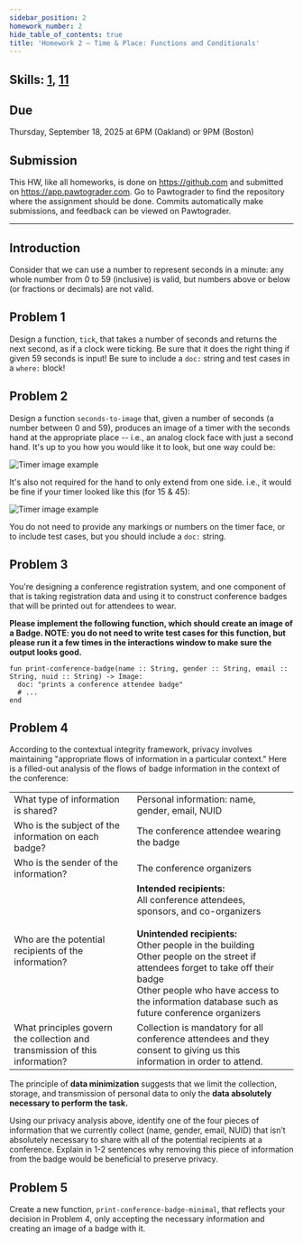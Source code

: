 ```yaml
---
sidebar_position: 2
homework_number: 2
hide_table_of_contents: true
title: 'Homework 2 — Time & Place: Functions and Conditionals'
---
```


## Skills: [1](</skills/#(1)>), [11](</skills/#(11)>)

## Due

Thursday, September 18, 2025 at 6PM (Oakland) or 9PM (Boston)

## Submission

This HW, like all homeworks, is done on https://github.com and submitted on https://app.pawtograder.com. Go to Pawtograder to find the repository where the assignment should be done. Commits automatically make submissions, and feedback can be viewed on Pawtograder.

______________________________________________________________________

## Introduction

Consider that we can use a number to represent seconds in a minute: any whole number from 0 to 59 (inclusive) is valid, but numbers above or below (or fractions or decimals) are not valid.

## Problem 1

Design a function, `tick`, that takes a number of seconds and returns the next second, as if a clock were ticking. Be sure that it does the right thing if given 59 seconds is input! Be sure to include a `doc:` string and test cases in a `where:` block!

## Problem 2

Design a function `seconds-to-image` that, given a number of seconds (a number between 0 and 59), produces an image of a timer with the seconds hand at the appropriate place -- i.e., an analog clock face with just a second hand. It's up to you how you would like it to look, but one way could be:

![Timer image example](/img/hw2-tick.png)

It's also not required for the hand to only extend from one side. i.e., it would be fine if your timer looked like this (for 15 & 45):

![Timer image example](/img/hw2-tick-alt.png)

You do not need to provide any markings or numbers on the timer face, or to include test cases, but you should include a `doc:` string.

## Problem 3

You're designing a conference registration system, and one component of that is taking registration data and using it to construct conference badges that will be printed out for attendees to wear.

**Please implement the following function, which should create an image of a Badge. NOTE: you do not need to write test cases for this function, but please run it a few times in the interactions window to make sure the output looks good.**

```pyret
fun print-conference-badge(name :: String, gender :: String, email :: String, nuid :: String) -> Image:
  doc: "prints a conference attendee badge"
  # ...
end
```

## Problem 4

According to the contextual integrity framework, privacy involves maintaining "appropriate flows of information in a particular context." Here is a filled-out analysis of the flows of badge information in the context of the conference:

|  |  |
| -- | -- |
| What type of information is shared? | Personal information: name, gender, email, NUID |
| Who is the subject of the information on each badge? | The conference attendee wearing the badge |
| Who is the sender of the information? | The conference organizers |
| Who are the potential recipients of the information? | **Intended recipients:**<br/>All conference attendees, sponsors, and co-organizers<br/><br/>**Unintended recipients:**<br/>Other people in the building<br/>Other people on the street if attendees forget to take off their badge<br/>Other people who have access to the information database such as future conference organizers |
| What principles govern the collection and transmission of this information? | Collection is mandatory for all conference attendees and they consent to giving us this information in order to attend. |

The principle of **data minimization** suggests that we limit the collection, storage, and transmission of personal data to only the **data absolutely necessary to perform the task.**

Using our privacy analysis above, identify one of the four pieces of information that we currently collect (name, gender, email, NUID) that isn’t absolutely necessary to share with all of the potential recipients at a conference. Explain in 1-2 sentences why removing this piece of information from the badge would be beneficial to preserve privacy.

## Problem 5

Create a new function, `print-conference-badge-minimal`, that reflects your decision in Problem 4, only accepting the necessary information and creating an image of a badge with it.
